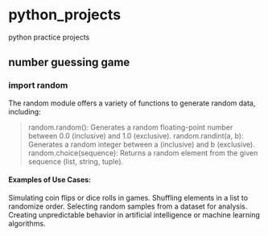 # python_projects
python practice projects 

## number guessing game

### import random 

The random module offers a variety of functions to generate random data, including:
> random.random(): Generates a random floating-point number between 0.0 (inclusive) and 1.0 (exclusive).
> random.randint(a, b): Generates a random integer between a (inclusive) and b (exclusive).
> random.choice(sequence): Returns a random element from the given sequence (list, string, tuple).
#### Examples of Use Cases:

Simulating coin flips or dice rolls in games.
Shuffling elements in a list to randomize order.
Selecting random samples from a dataset for analysis.
Creating unpredictable behavior in artificial intelligence or machine learning algorithms.
